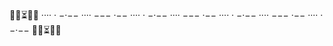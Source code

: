 🧙‍♂️​​⏳​👨‍🚀​ ···· · −·−−  ···· −−− ·−−  ···· · −·−−  ···· −−− ·−−  ···· · −·−−  ···· −−− ·−−  ···· · −·−−  👨‍🚀⏳🧙‍♂️
